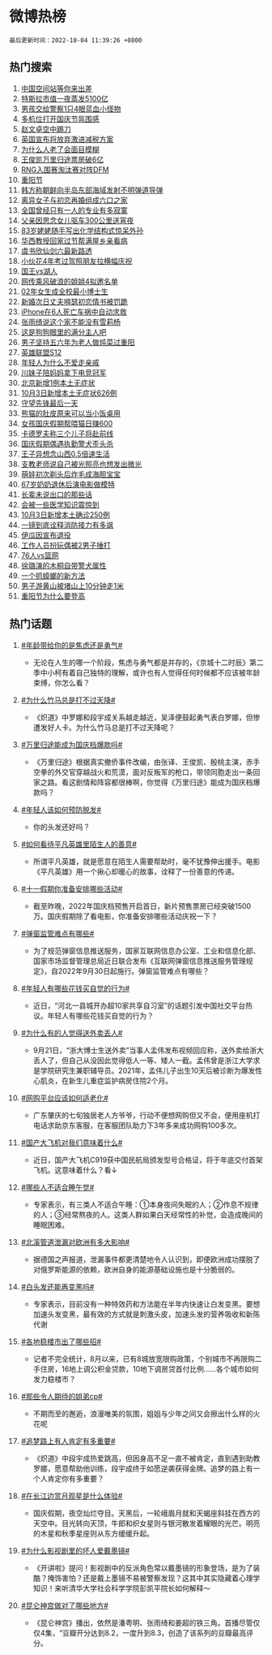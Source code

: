 # 微博热榜

`最后更新时间：2022-10-04 11:39:26 +0800`

## 热门搜索

1. [中国空间站等你来出差](https://m.weibo.cn/search?containerid=100103type%3D1%26t%3D10%26q%3D%23%E4%B8%AD%E5%9B%BD%E7%A9%BA%E9%97%B4%E7%AB%99%E7%AD%89%E4%BD%A0%E6%9D%A5%E5%87%BA%E5%B7%AE%23&stream_entry_id=51&isnewpage=1&extparam=seat%3D1%26filter_type%3Drealtimehot%26pos%3D0%26cate%3D10103%26dgr%3D0%26c_type%3D51%26display_time%3D1664854765%26pre_seqid%3D1664853971602015605307&luicode=10000011&lfid=106003type%253D25%2526t%253D3%2526disable_hot%253D1%2526filter_type%253Drealtimehot)
1. [特斯拉市值一夜蒸发5100亿](https://m.weibo.cn/search?containerid=100103type%3D1%26t%3D10%26q%3D%23%E7%89%B9%E6%96%AF%E6%8B%89%E5%B8%82%E5%80%BC%E4%B8%80%E5%A4%9C%E8%92%B8%E5%8F%915100%E4%BA%BF%23&stream_entry_id=31&isnewpage=1&extparam=seat%3D1%26filter_type%3Drealtimehot%26c_type%3D31%26cate%3D0%26flag%3D1%26realpos%3D1%26dgr%3D0%26pos%3D0%26q%3D%2523%25E7%2589%25B9%25E6%2596%25AF%25E6%258B%2589%25E5%25B8%2582%25E5%2580%25BC%25E4%25B8%2580%25E5%25A4%259C%25E8%2592%25B8%25E5%258F%25915100%25E4%25BA%25BF%2523%26band_rank%3D1%26lcate%3D5001%26display_time%3D1664854765%26pre_seqid%3D1664853971602015605307&luicode=10000011&lfid=106003type%253D25%2526t%253D3%2526disable_hot%253D1%2526filter_type%253Drealtimehot)
1. [男孩交给警察1只4眼蓝血小怪物](https://m.weibo.cn/search?containerid=100103type%3D1%26t%3D10%26q%3D%23%E7%94%B7%E5%AD%A9%E4%BA%A4%E7%BB%99%E8%AD%A6%E5%AF%9F1%E5%8F%AA4%E7%9C%BC%E8%93%9D%E8%A1%80%E5%B0%8F%E6%80%AA%E7%89%A9%23&stream_entry_id=31&isnewpage=1&extparam=seat%3D1%26filter_type%3Drealtimehot%26c_type%3D31%26cate%3D0%26flag%3D0%26realpos%3D2%26dgr%3D0%26pos%3D1%26q%3D%2523%25E7%2594%25B7%25E5%25AD%25A9%25E4%25BA%25A4%25E7%25BB%2599%25E8%25AD%25A6%25E5%25AF%259F1%25E5%258F%25AA4%25E7%259C%25BC%25E8%2593%259D%25E8%25A1%2580%25E5%25B0%258F%25E6%2580%25AA%25E7%2589%25A9%2523%26band_rank%3D2%26lcate%3D5001%26display_time%3D1664854765%26pre_seqid%3D1664853971602015605307&luicode=10000011&lfid=106003type%253D25%2526t%253D3%2526disable_hot%253D1%2526filter_type%253Drealtimehot)
1. [多机位打开国庆节氛围感](https://m.weibo.cn/search?containerid=100103type%3D1%26t%3D10%26q%3D%23%E5%A4%9A%E6%9C%BA%E4%BD%8D%E6%89%93%E5%BC%80%E5%9B%BD%E5%BA%86%E8%8A%82%E6%B0%9B%E5%9B%B4%E6%84%9F%23&stream_entry_id=31&isnewpage=1&extparam=seat%3D1%26filter_type%3Drealtimehot%26c_type%3D31%26cate%3D0%26flag%3D0%26realpos%3D3%26dgr%3D0%26pos%3D2%26q%3D%2523%25E5%25A4%259A%25E6%259C%25BA%25E4%25BD%258D%25E6%2589%2593%25E5%25BC%2580%25E5%259B%25BD%25E5%25BA%2586%25E8%258A%2582%25E6%25B0%259B%25E5%259B%25B4%25E6%2584%259F%2523%26band_rank%3D3%26lcate%3D5001%26display_time%3D1664854765%26pre_seqid%3D1664853971602015605307&luicode=10000011&lfid=106003type%253D25%2526t%253D3%2526disable_hot%253D1%2526filter_type%253Drealtimehot)
1. [赵文卓空中踢刀](https://m.weibo.cn/search?containerid=100103type%3D1%26t%3D10%26q%3D%23%E8%B5%B5%E6%96%87%E5%8D%93%E7%A9%BA%E4%B8%AD%E8%B8%A2%E5%88%80%23&stream_entry_id=31&isnewpage=1&extparam=seat%3D1%26filter_type%3Drealtimehot%26c_type%3D31%26cate%3D0%26flag%3D0%26realpos%3D4%26dgr%3D0%26pos%3D3%26q%3D%2523%25E8%25B5%25B5%25E6%2596%2587%25E5%258D%2593%25E7%25A9%25BA%25E4%25B8%25AD%25E8%25B8%25A2%25E5%2588%2580%2523%26band_rank%3D4%26lcate%3D5001%26display_time%3D1664854765%26pre_seqid%3D1664853971602015605307&luicode=10000011&lfid=106003type%253D25%2526t%253D3%2526disable_hot%253D1%2526filter_type%253Drealtimehot)
1. [英国宣布将放弃激进减税方案](https://m.weibo.cn/search?containerid=100103type%3D1%26t%3D10%26q%3D%23%E8%8B%B1%E5%9B%BD%E5%AE%A3%E5%B8%83%E5%B0%86%E6%94%BE%E5%BC%83%E6%BF%80%E8%BF%9B%E5%87%8F%E7%A8%8E%E6%96%B9%E6%A1%88%23&stream_entry_id=31&isnewpage=1&extparam=seat%3D1%26filter_type%3Drealtimehot%26c_type%3D31%26cate%3D0%26flag%3D1%26realpos%3D5%26dgr%3D0%26pos%3D4%26q%3D%2523%25E8%258B%25B1%25E5%259B%25BD%25E5%25AE%25A3%25E5%25B8%2583%25E5%25B0%2586%25E6%2594%25BE%25E5%25BC%2583%25E6%25BF%2580%25E8%25BF%259B%25E5%2587%258F%25E7%25A8%258E%25E6%2596%25B9%25E6%25A1%2588%2523%26band_rank%3D5%26lcate%3D5001%26display_time%3D1664854765%26pre_seqid%3D1664853971602015605307&luicode=10000011&lfid=106003type%253D25%2526t%253D3%2526disable_hot%253D1%2526filter_type%253Drealtimehot)
1. [为什么人老了会面目模糊](https://m.weibo.cn/search?containerid=100103type%3D1%26t%3D10%26q%3D%23%E4%B8%BA%E4%BB%80%E4%B9%88%E4%BA%BA%E8%80%81%E4%BA%86%E4%BC%9A%E9%9D%A2%E7%9B%AE%E6%A8%A1%E7%B3%8A%23&stream_entry_id=31&isnewpage=1&extparam=seat%3D1%26filter_type%3Drealtimehot%26c_type%3D31%26cate%3D0%26flag%3D0%26realpos%3D6%26dgr%3D0%26pos%3D5%26q%3D%2523%25E4%25B8%25BA%25E4%25BB%2580%25E4%25B9%2588%25E4%25BA%25BA%25E8%2580%2581%25E4%25BA%2586%25E4%25BC%259A%25E9%259D%25A2%25E7%259B%25AE%25E6%25A8%25A1%25E7%25B3%258A%2523%26band_rank%3D6%26lcate%3D5001%26display_time%3D1664854765%26pre_seqid%3D1664853971602015605307&luicode=10000011&lfid=106003type%253D25%2526t%253D3%2526disable_hot%253D1%2526filter_type%253Drealtimehot)
1. [王俊凯万里归途票房破6亿](https://m.weibo.cn/search?containerid=100103type%3D1%26t%3D10%26q%3D%23%E7%8E%8B%E4%BF%8A%E5%87%AF%E4%B8%87%E9%87%8C%E5%BD%92%E9%80%94%E7%A5%A8%E6%88%BF%E7%A0%B46%E4%BA%BF%23&stream_entry_id=31&isnewpage=1&extparam=seat%3D1%26filter_type%3Drealtimehot%26c_type%3D31%26cate%3D0%26flag%3D1%26realpos%3D7%26dgr%3D0%26pos%3D6%26q%3D%2523%25E7%258E%258B%25E4%25BF%258A%25E5%2587%25AF%25E4%25B8%2587%25E9%2587%258C%25E5%25BD%2592%25E9%2580%2594%25E7%25A5%25A8%25E6%2588%25BF%25E7%25A0%25B46%25E4%25BA%25BF%2523%26band_rank%3D7%26lcate%3D5001%26display_time%3D1664854765%26pre_seqid%3D1664853971602015605307&luicode=10000011&lfid=106003type%253D25%2526t%253D3%2526disable_hot%253D1%2526filter_type%253Drealtimehot)
1. [RNG入围赛淘汰赛对阵DFM](https://m.weibo.cn/search?containerid=100103type%3D1%26t%3D10%26q%3D%23RNG%E5%85%A5%E5%9B%B4%E8%B5%9B%E6%B7%98%E6%B1%B0%E8%B5%9B%E5%AF%B9%E9%98%B5DFM%23&stream_entry_id=31&isnewpage=1&extparam=seat%3D1%26filter_type%3Drealtimehot%26c_type%3D31%26cate%3D0%26flag%3D1%26realpos%3D8%26dgr%3D0%26pos%3D7%26q%3D%2523RNG%25E5%2585%25A5%25E5%259B%25B4%25E8%25B5%259B%25E6%25B7%2598%25E6%25B1%25B0%25E8%25B5%259B%25E5%25AF%25B9%25E9%2598%25B5DFM%2523%26band_rank%3D8%26lcate%3D5001%26display_time%3D1664854765%26pre_seqid%3D1664853971602015605307&luicode=10000011&lfid=106003type%253D25%2526t%253D3%2526disable_hot%253D1%2526filter_type%253Drealtimehot)
1. [重阳节](https://m.weibo.cn/search?containerid=100103type%3D1%26t%3D10%26q%3D%23%E9%87%8D%E9%98%B3%E8%8A%82%23&stream_entry_id=31&isnewpage=1&extparam=seat%3D1%26filter_type%3Drealtimehot%26c_type%3D31%26cate%3D0%26flag%3D16%26realpos%3D9%26dgr%3D0%26pos%3D8%26q%3D%2523%25E9%2587%258D%25E9%2598%25B3%25E8%258A%2582%2523%26band_rank%3D9%26lcate%3D5001%26display_time%3D1664854765%26pre_seqid%3D1664853971602015605307&luicode=10000011&lfid=106003type%253D25%2526t%253D3%2526disable_hot%253D1%2526filter_type%253Drealtimehot)
1. [韩方称朝鲜向半岛东部海域发射不明弹道导弹](https://m.weibo.cn/search?containerid=100103type%3D1%26t%3D10%26q%3D%23%E9%9F%A9%E6%96%B9%E7%A7%B0%E6%9C%9D%E9%B2%9C%E5%90%91%E5%8D%8A%E5%B2%9B%E4%B8%9C%E9%83%A8%E6%B5%B7%E5%9F%9F%E5%8F%91%E5%B0%84%E4%B8%8D%E6%98%8E%E5%BC%B9%E9%81%93%E5%AF%BC%E5%BC%B9%23&stream_entry_id=31&isnewpage=1&extparam=seat%3D1%26filter_type%3Drealtimehot%26c_type%3D31%26cate%3D0%26flag%3D0%26realpos%3D10%26dgr%3D0%26pos%3D9%26q%3D%2523%25E9%259F%25A9%25E6%2596%25B9%25E7%25A7%25B0%25E6%259C%259D%25E9%25B2%259C%25E5%2590%2591%25E5%258D%258A%25E5%25B2%259B%25E4%25B8%259C%25E9%2583%25A8%25E6%25B5%25B7%25E5%259F%259F%25E5%258F%2591%25E5%25B0%2584%25E4%25B8%258D%25E6%2598%258E%25E5%25BC%25B9%25E9%2581%2593%25E5%25AF%25BC%25E5%25BC%25B9%2523%26band_rank%3D10%26lcate%3D5001%26display_time%3D1664854765%26pre_seqid%3D1664853971602015605307&luicode=10000011&lfid=106003type%253D25%2526t%253D3%2526disable_hot%253D1%2526filter_type%253Drealtimehot)
1. [离异女子与初恋再婚组成六口之家](https://m.weibo.cn/search?containerid=100103type%3D1%26t%3D10%26q%3D%23%E7%A6%BB%E5%BC%82%E5%A5%B3%E5%AD%90%E4%B8%8E%E5%88%9D%E6%81%8B%E5%86%8D%E5%A9%9A%E7%BB%84%E6%88%90%E5%85%AD%E5%8F%A3%E4%B9%8B%E5%AE%B6%23&stream_entry_id=31&isnewpage=1&extparam=seat%3D1%26filter_type%3Drealtimehot%26c_type%3D31%26cate%3D0%26flag%3D0%26realpos%3D11%26dgr%3D0%26pos%3D10%26q%3D%2523%25E7%25A6%25BB%25E5%25BC%2582%25E5%25A5%25B3%25E5%25AD%2590%25E4%25B8%258E%25E5%2588%259D%25E6%2581%258B%25E5%2586%258D%25E5%25A9%259A%25E7%25BB%2584%25E6%2588%2590%25E5%2585%25AD%25E5%258F%25A3%25E4%25B9%258B%25E5%25AE%25B6%2523%26band_rank%3D11%26lcate%3D5001%26display_time%3D1664854765%26pre_seqid%3D1664853971602015605307&luicode=10000011&lfid=106003type%253D25%2526t%253D3%2526disable_hot%253D1%2526filter_type%253Drealtimehot)
1. [全国曾经只有一人的专业有多寂寞](https://m.weibo.cn/search?containerid=100103type%3D1%26t%3D10%26q%3D%23%E5%85%A8%E5%9B%BD%E6%9B%BE%E7%BB%8F%E5%8F%AA%E6%9C%89%E4%B8%80%E4%BA%BA%E7%9A%84%E4%B8%93%E4%B8%9A%E6%9C%89%E5%A4%9A%E5%AF%82%E5%AF%9E%23&stream_entry_id=31&isnewpage=1&extparam=seat%3D1%26filter_type%3Drealtimehot%26c_type%3D31%26cate%3D0%26flag%3D0%26realpos%3D12%26dgr%3D0%26pos%3D11%26q%3D%2523%25E5%2585%25A8%25E5%259B%25BD%25E6%259B%25BE%25E7%25BB%258F%25E5%258F%25AA%25E6%259C%2589%25E4%25B8%2580%25E4%25BA%25BA%25E7%259A%2584%25E4%25B8%2593%25E4%25B8%259A%25E6%259C%2589%25E5%25A4%259A%25E5%25AF%2582%25E5%25AF%259E%2523%26band_rank%3D12%26lcate%3D5001%26display_time%3D1664854765%26pre_seqid%3D1664853971602015605307&luicode=10000011&lfid=106003type%253D25%2526t%253D3%2526disable_hot%253D1%2526filter_type%253Drealtimehot)
1. [父亲因思念女儿驱车300公里送宵夜](https://m.weibo.cn/search?containerid=100103type%3D1%26t%3D10%26q%3D%23%E7%88%B6%E4%BA%B2%E5%9B%A0%E6%80%9D%E5%BF%B5%E5%A5%B3%E5%84%BF%E9%A9%B1%E8%BD%A6300%E5%85%AC%E9%87%8C%E9%80%81%E5%AE%B5%E5%A4%9C%23&stream_entry_id=31&isnewpage=1&extparam=seat%3D1%26filter_type%3Drealtimehot%26c_type%3D31%26cate%3D0%26flag%3D0%26realpos%3D13%26dgr%3D0%26pos%3D12%26q%3D%2523%25E7%2588%25B6%25E4%25BA%25B2%25E5%259B%25A0%25E6%2580%259D%25E5%25BF%25B5%25E5%25A5%25B3%25E5%2584%25BF%25E9%25A9%25B1%25E8%25BD%25A6300%25E5%2585%25AC%25E9%2587%258C%25E9%2580%2581%25E5%25AE%25B5%25E5%25A4%259C%2523%26band_rank%3D13%26lcate%3D5001%26display_time%3D1664854765%26pre_seqid%3D1664853971602015605307&luicode=10000011&lfid=106003type%253D25%2526t%253D3%2526disable_hot%253D1%2526filter_type%253Drealtimehot)
1. [83岁姥姥随手写出化学结构式惊呆外孙](https://m.weibo.cn/search?containerid=100103type%3D1%26t%3D10%26q%3D%2383%E5%B2%81%E5%A7%A5%E5%A7%A5%E9%9A%8F%E6%89%8B%E5%86%99%E5%87%BA%E5%8C%96%E5%AD%A6%E7%BB%93%E6%9E%84%E5%BC%8F%E6%83%8A%E5%91%86%E5%A4%96%E5%AD%99%23&stream_entry_id=31&isnewpage=1&extparam=seat%3D1%26filter_type%3Drealtimehot%26c_type%3D31%26cate%3D0%26flag%3D0%26realpos%3D14%26dgr%3D0%26pos%3D13%26q%3D%252383%25E5%25B2%2581%25E5%25A7%25A5%25E5%25A7%25A5%25E9%259A%258F%25E6%2589%258B%25E5%2586%2599%25E5%2587%25BA%25E5%258C%2596%25E5%25AD%25A6%25E7%25BB%2593%25E6%259E%2584%25E5%25BC%258F%25E6%2583%258A%25E5%2591%2586%25E5%25A4%2596%25E5%25AD%2599%2523%26band_rank%3D14%26lcate%3D5001%26display_time%3D1664854765%26pre_seqid%3D1664853971602015605307&luicode=10000011&lfid=106003type%253D25%2526t%253D3%2526disable_hot%253D1%2526filter_type%253Drealtimehot)
1. [华西教授回家过节帮满屋乡亲看病](https://m.weibo.cn/search?containerid=100103type%3D1%26t%3D10%26q%3D%23%E5%8D%8E%E8%A5%BF%E6%95%99%E6%8E%88%E5%9B%9E%E5%AE%B6%E8%BF%87%E8%8A%82%E5%B8%AE%E6%BB%A1%E5%B1%8B%E4%B9%A1%E4%BA%B2%E7%9C%8B%E7%97%85%23&stream_entry_id=31&isnewpage=1&extparam=seat%3D1%26filter_type%3Drealtimehot%26c_type%3D31%26cate%3D0%26adid%3D167726%26flag%3D0%26realpos%3D15%26dgr%3D0%26pos%3D14%26q%3D%2523%25E5%258D%258E%25E8%25A5%25BF%25E6%2595%2599%25E6%258E%2588%25E5%259B%259E%25E5%25AE%25B6%25E8%25BF%2587%25E8%258A%2582%25E5%25B8%25AE%25E6%25BB%25A1%25E5%25B1%258B%25E4%25B9%25A1%25E4%25BA%25B2%25E7%259C%258B%25E7%2597%2585%2523%26band_rank%3D15%26lcate%3D5001%26display_time%3D1664854765%26pre_seqid%3D1664853971602015605307&luicode=10000011&lfid=106003type%253D25%2526t%253D3%2526disable_hot%253D1%2526filter_type%253Drealtimehot)
1. [虞书欣仙剑六最新路透](https://m.weibo.cn/search?containerid=100103type%3D1%26t%3D10%26q%3D%23%E8%99%9E%E4%B9%A6%E6%AC%A3%E4%BB%99%E5%89%91%E5%85%AD%E6%9C%80%E6%96%B0%E8%B7%AF%E9%80%8F%23&stream_entry_id=31&isnewpage=1&extparam=seat%3D1%26filter_type%3Drealtimehot%26c_type%3D31%26cate%3D0%26flag%3D1%26realpos%3D16%26dgr%3D0%26pos%3D15%26q%3D%2523%25E8%2599%259E%25E4%25B9%25A6%25E6%25AC%25A3%25E4%25BB%2599%25E5%2589%2591%25E5%2585%25AD%25E6%259C%2580%25E6%2596%25B0%25E8%25B7%25AF%25E9%2580%258F%2523%26band_rank%3D16%26lcate%3D5001%26display_time%3D1664854765%26pre_seqid%3D1664853971602015605307&luicode=10000011&lfid=106003type%253D25%2526t%253D3%2526disable_hot%253D1%2526filter_type%253Drealtimehot)
1. [小伙花4年考过驾照朋友拉横幅庆祝](https://m.weibo.cn/search?containerid=100103type%3D1%26t%3D10%26q%3D%23%E5%B0%8F%E4%BC%99%E8%8A%B14%E5%B9%B4%E8%80%83%E8%BF%87%E9%A9%BE%E7%85%A7%E6%9C%8B%E5%8F%8B%E6%8B%89%E6%A8%AA%E5%B9%85%E5%BA%86%E7%A5%9D%23&stream_entry_id=31&isnewpage=1&extparam=seat%3D1%26filter_type%3Drealtimehot%26c_type%3D31%26cate%3D0%26flag%3D0%26realpos%3D17%26dgr%3D0%26pos%3D16%26q%3D%2523%25E5%25B0%258F%25E4%25BC%2599%25E8%258A%25B14%25E5%25B9%25B4%25E8%2580%2583%25E8%25BF%2587%25E9%25A9%25BE%25E7%2585%25A7%25E6%259C%258B%25E5%258F%258B%25E6%258B%2589%25E6%25A8%25AA%25E5%25B9%2585%25E5%25BA%2586%25E7%25A5%259D%2523%26band_rank%3D17%26lcate%3D5001%26display_time%3D1664854765%26pre_seqid%3D1664853971602015605307&luicode=10000011&lfid=106003type%253D25%2526t%253D3%2526disable_hot%253D1%2526filter_type%253Drealtimehot)
1. [国王vs湖人](https://m.weibo.cn/search?containerid=100103type%3D1%26t%3D10%26q%3D%23%E5%9B%BD%E7%8E%8Bvs%E6%B9%96%E4%BA%BA%23&stream_entry_id=31&isnewpage=1&extparam=seat%3D1%26filter_type%3Drealtimehot%26c_type%3D31%26cate%3D0%26flag%3D1%26realpos%3D18%26dgr%3D0%26pos%3D17%26q%3D%2523%25E5%259B%25BD%25E7%258E%258Bvs%25E6%25B9%2596%25E4%25BA%25BA%2523%26band_rank%3D18%26lcate%3D5001%26display_time%3D1664854765%26pre_seqid%3D1664853971602015605307&luicode=10000011&lfid=106003type%253D25%2526t%253D3%2526disable_hot%253D1%2526filter_type%253Drealtimehot)
1. [网传乘风破浪的姐姐4拟邀名单](https://m.weibo.cn/search?containerid=100103type%3D1%26t%3D10%26q%3D%23%E7%BD%91%E4%BC%A0%E4%B9%98%E9%A3%8E%E7%A0%B4%E6%B5%AA%E7%9A%84%E5%A7%90%E5%A7%904%E6%8B%9F%E9%82%80%E5%90%8D%E5%8D%95%23&stream_entry_id=31&isnewpage=1&extparam=seat%3D1%26filter_type%3Drealtimehot%26c_type%3D31%26cate%3D0%26flag%3D0%26realpos%3D19%26dgr%3D0%26pos%3D18%26q%3D%2523%25E7%25BD%2591%25E4%25BC%25A0%25E4%25B9%2598%25E9%25A3%258E%25E7%25A0%25B4%25E6%25B5%25AA%25E7%259A%2584%25E5%25A7%2590%25E5%25A7%25904%25E6%258B%259F%25E9%2582%2580%25E5%2590%258D%25E5%258D%2595%2523%26band_rank%3D19%26lcate%3D5001%26display_time%3D1664854765%26pre_seqid%3D1664853971602015605307&luicode=10000011&lfid=106003type%253D25%2526t%253D3%2526disable_hot%253D1%2526filter_type%253Drealtimehot)
1. [02年女生成全校最小博士生](https://m.weibo.cn/search?containerid=100103type%3D1%26t%3D10%26q%3D%2302%E5%B9%B4%E5%A5%B3%E7%94%9F%E6%88%90%E5%85%A8%E6%A0%A1%E6%9C%80%E5%B0%8F%E5%8D%9A%E5%A3%AB%E7%94%9F%23&stream_entry_id=31&isnewpage=1&extparam=seat%3D1%26filter_type%3Drealtimehot%26c_type%3D31%26cate%3D0%26flag%3D0%26realpos%3D20%26dgr%3D0%26pos%3D19%26q%3D%252302%25E5%25B9%25B4%25E5%25A5%25B3%25E7%2594%259F%25E6%2588%2590%25E5%2585%25A8%25E6%25A0%25A1%25E6%259C%2580%25E5%25B0%258F%25E5%258D%259A%25E5%25A3%25AB%25E7%2594%259F%2523%26band_rank%3D20%26lcate%3D5001%26display_time%3D1664854765%26pre_seqid%3D1664853971602015605307&luicode=10000011&lfid=106003type%253D25%2526t%253D3%2526disable_hot%253D1%2526filter_type%253Drealtimehot)
1. [新婚次日丈夫嘚瑟初恋情书被罚跪](https://m.weibo.cn/search?containerid=100103type%3D1%26t%3D10%26q%3D%23%E6%96%B0%E5%A9%9A%E6%AC%A1%E6%97%A5%E4%B8%88%E5%A4%AB%E5%98%9A%E7%91%9F%E5%88%9D%E6%81%8B%E6%83%85%E4%B9%A6%E8%A2%AB%E7%BD%9A%E8%B7%AA%23&stream_entry_id=31&isnewpage=1&extparam=seat%3D1%26filter_type%3Drealtimehot%26c_type%3D31%26cate%3D0%26flag%3D1%26realpos%3D21%26dgr%3D0%26pos%3D20%26q%3D%2523%25E6%2596%25B0%25E5%25A9%259A%25E6%25AC%25A1%25E6%2597%25A5%25E4%25B8%2588%25E5%25A4%25AB%25E5%2598%259A%25E7%2591%259F%25E5%2588%259D%25E6%2581%258B%25E6%2583%2585%25E4%25B9%25A6%25E8%25A2%25AB%25E7%25BD%259A%25E8%25B7%25AA%2523%26band_rank%3D21%26lcate%3D5001%26display_time%3D1664854765%26pre_seqid%3D1664853971602015605307&luicode=10000011&lfid=106003type%253D25%2526t%253D3%2526disable_hot%253D1%2526filter_type%253Drealtimehot)
1. [iPhone在6人死亡车祸中自动求救](https://m.weibo.cn/search?containerid=100103type%3D1%26t%3D10%26q%3D%23iPhone%E5%9C%A86%E4%BA%BA%E6%AD%BB%E4%BA%A1%E8%BD%A6%E7%A5%B8%E4%B8%AD%E8%87%AA%E5%8A%A8%E6%B1%82%E6%95%91%23&stream_entry_id=31&isnewpage=1&extparam=seat%3D1%26filter_type%3Drealtimehot%26c_type%3D31%26cate%3D0%26flag%3D2%26realpos%3D22%26dgr%3D0%26pos%3D21%26q%3D%2523iPhone%25E5%259C%25A86%25E4%25BA%25BA%25E6%25AD%25BB%25E4%25BA%25A1%25E8%25BD%25A6%25E7%25A5%25B8%25E4%25B8%25AD%25E8%2587%25AA%25E5%258A%25A8%25E6%25B1%2582%25E6%2595%2591%2523%26band_rank%3D22%26lcate%3D5001%26display_time%3D1664854765%26pre_seqid%3D1664853971602015605307&luicode=10000011&lfid=106003type%253D25%2526t%253D3%2526disable_hot%253D1%2526filter_type%253Drealtimehot)
1. [张雨绮说这个家不能没有雪莉杨](https://m.weibo.cn/search?containerid=100103type%3D1%26t%3D10%26q%3D%23%E5%BC%A0%E9%9B%A8%E7%BB%AE%E8%AF%B4%E8%BF%99%E4%B8%AA%E5%AE%B6%E4%B8%8D%E8%83%BD%E6%B2%A1%E6%9C%89%E9%9B%AA%E8%8E%89%E6%9D%A8%23&stream_entry_id=31&isnewpage=1&extparam=seat%3D1%26filter_type%3Drealtimehot%26c_type%3D31%26cate%3D0%26flag%3D1%26realpos%3D23%26dgr%3D0%26pos%3D22%26q%3D%2523%25E5%25BC%25A0%25E9%259B%25A8%25E7%25BB%25AE%25E8%25AF%25B4%25E8%25BF%2599%25E4%25B8%25AA%25E5%25AE%25B6%25E4%25B8%258D%25E8%2583%25BD%25E6%25B2%25A1%25E6%259C%2589%25E9%259B%25AA%25E8%258E%2589%25E6%259D%25A8%2523%26band_rank%3D23%26lcate%3D5001%26display_time%3D1664854765%26pre_seqid%3D1664853971602015605307&luicode=10000011&lfid=106003type%253D25%2526t%253D3%2526disable_hot%253D1%2526filter_type%253Drealtimehot)
1. [这是狗狗眼里的满分主人吧](https://m.weibo.cn/search?containerid=100103type%3D1%26t%3D10%26q%3D%23%E8%BF%99%E6%98%AF%E7%8B%97%E7%8B%97%E7%9C%BC%E9%87%8C%E7%9A%84%E6%BB%A1%E5%88%86%E4%B8%BB%E4%BA%BA%E5%90%A7%23&stream_entry_id=31&isnewpage=1&extparam=seat%3D1%26filter_type%3Drealtimehot%26c_type%3D31%26cate%3D0%26flag%3D1%26realpos%3D24%26dgr%3D0%26pos%3D23%26q%3D%2523%25E8%25BF%2599%25E6%2598%25AF%25E7%258B%2597%25E7%258B%2597%25E7%259C%25BC%25E9%2587%258C%25E7%259A%2584%25E6%25BB%25A1%25E5%2588%2586%25E4%25B8%25BB%25E4%25BA%25BA%25E5%2590%25A7%2523%26band_rank%3D24%26lcate%3D5001%26display_time%3D1664854765%26pre_seqid%3D1664853971602015605307&luicode=10000011&lfid=106003type%253D25%2526t%253D3%2526disable_hot%253D1%2526filter_type%253Drealtimehot)
1. [男子坚持五六年为老人做炖菜过重阳](https://m.weibo.cn/search?containerid=100103type%3D1%26t%3D10%26q%3D%23%E7%94%B7%E5%AD%90%E5%9D%9A%E6%8C%81%E4%BA%94%E5%85%AD%E5%B9%B4%E4%B8%BA%E8%80%81%E4%BA%BA%E5%81%9A%E7%82%96%E8%8F%9C%E8%BF%87%E9%87%8D%E9%98%B3%23&stream_entry_id=31&isnewpage=1&extparam=seat%3D1%26filter_type%3Drealtimehot%26c_type%3D31%26cate%3D0%26flag%3D1%26realpos%3D25%26dgr%3D0%26pos%3D24%26q%3D%2523%25E7%2594%25B7%25E5%25AD%2590%25E5%259D%259A%25E6%258C%2581%25E4%25BA%2594%25E5%2585%25AD%25E5%25B9%25B4%25E4%25B8%25BA%25E8%2580%2581%25E4%25BA%25BA%25E5%2581%259A%25E7%2582%2596%25E8%258F%259C%25E8%25BF%2587%25E9%2587%258D%25E9%2598%25B3%2523%26band_rank%3D25%26lcate%3D5001%26display_time%3D1664854765%26pre_seqid%3D1664853971602015605307&luicode=10000011&lfid=106003type%253D25%2526t%253D3%2526disable_hot%253D1%2526filter_type%253Drealtimehot)
1. [英雄联盟S12](https://m.weibo.cn/search?containerid=100103type%3D1%26t%3D10%26q%3D%E8%8B%B1%E9%9B%84%E8%81%94%E7%9B%9FS12&stream_entry_id=31&isnewpage=1&extparam=seat%3D1%26filter_type%3Drealtimehot%26c_type%3D31%26cate%3D0%26flag%3D1%26realpos%3D26%26dgr%3D0%26pos%3D25%26q%3D%25E8%258B%25B1%25E9%259B%2584%25E8%2581%2594%25E7%259B%259FS12%26band_rank%3D26%26lcate%3D5001%26display_time%3D1664854765%26pre_seqid%3D1664853971602015605307&luicode=10000011&lfid=106003type%253D25%2526t%253D3%2526disable_hot%253D1%2526filter_type%253Drealtimehot)
1. [年轻人为什么不爱走亲戚](https://m.weibo.cn/search?containerid=100103type%3D1%26t%3D10%26q%3D%23%E5%B9%B4%E8%BD%BB%E4%BA%BA%E4%B8%BA%E4%BB%80%E4%B9%88%E4%B8%8D%E7%88%B1%E8%B5%B0%E4%BA%B2%E6%88%9A%23&stream_entry_id=31&isnewpage=1&extparam=seat%3D1%26filter_type%3Drealtimehot%26c_type%3D31%26cate%3D0%26flag%3D0%26realpos%3D27%26dgr%3D0%26pos%3D26%26q%3D%2523%25E5%25B9%25B4%25E8%25BD%25BB%25E4%25BA%25BA%25E4%25B8%25BA%25E4%25BB%2580%25E4%25B9%2588%25E4%25B8%258D%25E7%2588%25B1%25E8%25B5%25B0%25E4%25BA%25B2%25E6%2588%259A%2523%26band_rank%3D27%26lcate%3D5001%26display_time%3D1664854765%26pre_seqid%3D1664853971602015605307&luicode=10000011&lfid=106003type%253D25%2526t%253D3%2526disable_hot%253D1%2526filter_type%253Drealtimehot)
1. [川妹子陪妈妈拿下电竞冠军](https://m.weibo.cn/search?containerid=100103type%3D1%26t%3D10%26q%3D%23%E5%B7%9D%E5%A6%B9%E5%AD%90%E9%99%AA%E5%A6%88%E5%A6%88%E6%8B%BF%E4%B8%8B%E7%94%B5%E7%AB%9E%E5%86%A0%E5%86%9B%23&stream_entry_id=31&isnewpage=1&extparam=seat%3D1%26filter_type%3Drealtimehot%26c_type%3D31%26cate%3D0%26flag%3D1%26realpos%3D28%26dgr%3D0%26pos%3D27%26q%3D%2523%25E5%25B7%259D%25E5%25A6%25B9%25E5%25AD%2590%25E9%2599%25AA%25E5%25A6%2588%25E5%25A6%2588%25E6%258B%25BF%25E4%25B8%258B%25E7%2594%25B5%25E7%25AB%259E%25E5%2586%25A0%25E5%2586%259B%2523%26band_rank%3D28%26lcate%3D5001%26display_time%3D1664854765%26pre_seqid%3D1664853971602015605307&luicode=10000011&lfid=106003type%253D25%2526t%253D3%2526disable_hot%253D1%2526filter_type%253Drealtimehot)
1. [北京新增1例本土无症状](https://m.weibo.cn/search?containerid=100103type%3D1%26t%3D10%26q%3D%23%E5%8C%97%E4%BA%AC%E6%96%B0%E5%A2%9E1%E4%BE%8B%E6%9C%AC%E5%9C%9F%E6%97%A0%E7%97%87%E7%8A%B6%23&stream_entry_id=31&isnewpage=1&extparam=seat%3D1%26filter_type%3Drealtimehot%26c_type%3D31%26cate%3D0%26flag%3D0%26realpos%3D29%26dgr%3D0%26pos%3D28%26q%3D%2523%25E5%258C%2597%25E4%25BA%25AC%25E6%2596%25B0%25E5%25A2%259E1%25E4%25BE%258B%25E6%259C%25AC%25E5%259C%259F%25E6%2597%25A0%25E7%2597%2587%25E7%258A%25B6%2523%26band_rank%3D29%26lcate%3D5001%26display_time%3D1664854765%26pre_seqid%3D1664853971602015605307&luicode=10000011&lfid=106003type%253D25%2526t%253D3%2526disable_hot%253D1%2526filter_type%253Drealtimehot)
1. [10月3日新增本土无症状626例](https://m.weibo.cn/search?containerid=100103type%3D1%26t%3D10%26q%3D%2310%E6%9C%883%E6%97%A5%E6%96%B0%E5%A2%9E%E6%9C%AC%E5%9C%9F%E6%97%A0%E7%97%87%E7%8A%B6626%E4%BE%8B%23&stream_entry_id=31&isnewpage=1&extparam=seat%3D1%26filter_type%3Drealtimehot%26c_type%3D31%26cate%3D0%26flag%3D0%26realpos%3D30%26dgr%3D0%26pos%3D29%26q%3D%252310%25E6%259C%25883%25E6%2597%25A5%25E6%2596%25B0%25E5%25A2%259E%25E6%259C%25AC%25E5%259C%259F%25E6%2597%25A0%25E7%2597%2587%25E7%258A%25B6626%25E4%25BE%258B%2523%26band_rank%3D30%26lcate%3D5001%26display_time%3D1664854765%26pre_seqid%3D1664853971602015605307&luicode=10000011&lfid=106003type%253D25%2526t%253D3%2526disable_hot%253D1%2526filter_type%253Drealtimehot)
1. [守望先锋最后一天](https://m.weibo.cn/search?containerid=100103type%3D1%26t%3D10%26q%3D%23%E5%AE%88%E6%9C%9B%E5%85%88%E9%94%8B%E6%9C%80%E5%90%8E%E4%B8%80%E5%A4%A9%23&stream_entry_id=31&isnewpage=1&extparam=seat%3D1%26filter_type%3Drealtimehot%26c_type%3D31%26cate%3D0%26flag%3D0%26realpos%3D31%26dgr%3D0%26pos%3D30%26q%3D%2523%25E5%25AE%2588%25E6%259C%259B%25E5%2585%2588%25E9%2594%258B%25E6%259C%2580%25E5%2590%258E%25E4%25B8%2580%25E5%25A4%25A9%2523%26band_rank%3D31%26lcate%3D5001%26display_time%3D1664854765%26pre_seqid%3D1664853971602015605307&luicode=10000011&lfid=106003type%253D25%2526t%253D3%2526disable_hot%253D1%2526filter_type%253Drealtimehot)
1. [熊猫的肚皮原来可以当小饭桌用](https://m.weibo.cn/search?containerid=100103type%3D1%26t%3D10%26q%3D%23%E7%86%8A%E7%8C%AB%E7%9A%84%E8%82%9A%E7%9A%AE%E5%8E%9F%E6%9D%A5%E5%8F%AF%E4%BB%A5%E5%BD%93%E5%B0%8F%E9%A5%AD%E6%A1%8C%E7%94%A8%23&stream_entry_id=31&isnewpage=1&extparam=seat%3D1%26filter_type%3Drealtimehot%26c_type%3D31%26cate%3D0%26flag%3D0%26realpos%3D32%26dgr%3D0%26pos%3D31%26q%3D%2523%25E7%2586%258A%25E7%258C%25AB%25E7%259A%2584%25E8%2582%259A%25E7%259A%25AE%25E5%258E%259F%25E6%259D%25A5%25E5%258F%25AF%25E4%25BB%25A5%25E5%25BD%2593%25E5%25B0%258F%25E9%25A5%25AD%25E6%25A1%258C%25E7%2594%25A8%2523%26band_rank%3D32%26lcate%3D5001%26display_time%3D1664854765%26pre_seqid%3D1664853971602015605307&luicode=10000011&lfid=106003type%253D25%2526t%253D3%2526disable_hot%253D1%2526filter_type%253Drealtimehot)
1. [女孩国庆假期帮喂猫日赚600](https://m.weibo.cn/search?containerid=100103type%3D1%26t%3D10%26q%3D%23%E5%A5%B3%E5%AD%A9%E5%9B%BD%E5%BA%86%E5%81%87%E6%9C%9F%E5%B8%AE%E5%96%82%E7%8C%AB%E6%97%A5%E8%B5%9A600%23&stream_entry_id=31&isnewpage=1&extparam=seat%3D1%26filter_type%3Drealtimehot%26c_type%3D31%26cate%3D0%26flag%3D1%26realpos%3D33%26dgr%3D0%26pos%3D32%26q%3D%2523%25E5%25A5%25B3%25E5%25AD%25A9%25E5%259B%25BD%25E5%25BA%2586%25E5%2581%2587%25E6%259C%259F%25E5%25B8%25AE%25E5%2596%2582%25E7%258C%25AB%25E6%2597%25A5%25E8%25B5%259A600%2523%26band_rank%3D33%26lcate%3D5001%26display_time%3D1664854765%26pre_seqid%3D1664853971602015605307&luicode=10000011&lfid=106003type%253D25%2526t%253D3%2526disable_hot%253D1%2526filter_type%253Drealtimehot)
1. [卡德罗夫称三个儿子将赴前线](https://m.weibo.cn/search?containerid=100103type%3D1%26t%3D10%26q%3D%23%E5%8D%A1%E5%BE%B7%E7%BD%97%E5%A4%AB%E7%A7%B0%E4%B8%89%E4%B8%AA%E5%84%BF%E5%AD%90%E5%B0%86%E8%B5%B4%E5%89%8D%E7%BA%BF%23&stream_entry_id=31&isnewpage=1&extparam=seat%3D1%26filter_type%3Drealtimehot%26c_type%3D31%26cate%3D0%26flag%3D0%26realpos%3D34%26dgr%3D0%26pos%3D33%26q%3D%2523%25E5%258D%25A1%25E5%25BE%25B7%25E7%25BD%2597%25E5%25A4%25AB%25E7%25A7%25B0%25E4%25B8%2589%25E4%25B8%25AA%25E5%2584%25BF%25E5%25AD%2590%25E5%25B0%2586%25E8%25B5%25B4%25E5%2589%258D%25E7%25BA%25BF%2523%26band_rank%3D34%26lcate%3D5001%26display_time%3D1664854765%26pre_seqid%3D1664853971602015605307&luicode=10000011&lfid=106003type%253D25%2526t%253D3%2526disable_hot%253D1%2526filter_type%253Drealtimehot)
1. [国庆假期偶遇执勤警犬歪头杀](https://m.weibo.cn/search?containerid=100103type%3D1%26t%3D10%26q%3D%23%E5%9B%BD%E5%BA%86%E5%81%87%E6%9C%9F%E5%81%B6%E9%81%87%E6%89%A7%E5%8B%A4%E8%AD%A6%E7%8A%AC%E6%AD%AA%E5%A4%B4%E6%9D%80%23&stream_entry_id=31&isnewpage=1&extparam=seat%3D1%26filter_type%3Drealtimehot%26c_type%3D31%26cate%3D0%26flag%3D1%26realpos%3D35%26dgr%3D0%26pos%3D34%26q%3D%2523%25E5%259B%25BD%25E5%25BA%2586%25E5%2581%2587%25E6%259C%259F%25E5%2581%25B6%25E9%2581%2587%25E6%2589%25A7%25E5%258B%25A4%25E8%25AD%25A6%25E7%258A%25AC%25E6%25AD%25AA%25E5%25A4%25B4%25E6%259D%2580%2523%26band_rank%3D35%26lcate%3D5001%26display_time%3D1664854765%26pre_seqid%3D1664853971602015605307&luicode=10000011&lfid=106003type%253D25%2526t%253D3%2526disable_hot%253D1%2526filter_type%253Drealtimehot)
1. [王子异想念山西0.5倍速生活](https://m.weibo.cn/search?containerid=100103type%3D1%26t%3D10%26q%3D%23%E7%8E%8B%E5%AD%90%E5%BC%82%E6%83%B3%E5%BF%B5%E5%B1%B1%E8%A5%BF0.5%E5%80%8D%E9%80%9F%E7%94%9F%E6%B4%BB%23&stream_entry_id=31&isnewpage=1&extparam=seat%3D1%26filter_type%3Drealtimehot%26c_type%3D31%26cate%3D0%26flag%3D0%26realpos%3D36%26dgr%3D0%26pos%3D35%26q%3D%2523%25E7%258E%258B%25E5%25AD%2590%25E5%25BC%2582%25E6%2583%25B3%25E5%25BF%25B5%25E5%25B1%25B1%25E8%25A5%25BF0.5%25E5%2580%258D%25E9%2580%259F%25E7%2594%259F%25E6%25B4%25BB%2523%26band_rank%3D36%26lcate%3D5001%26display_time%3D1664854765%26pre_seqid%3D1664853971602015605307&luicode=10000011&lfid=106003type%253D25%2526t%253D3%2526disable_hot%253D1%2526filter_type%253Drealtimehot)
1. [支教老师说自己被光照亮也想发出微光](https://m.weibo.cn/search?containerid=100103type%3D1%26t%3D10%26q%3D%23%E6%94%AF%E6%95%99%E8%80%81%E5%B8%88%E8%AF%B4%E8%87%AA%E5%B7%B1%E8%A2%AB%E5%85%89%E7%85%A7%E4%BA%AE%E4%B9%9F%E6%83%B3%E5%8F%91%E5%87%BA%E5%BE%AE%E5%85%89%23&stream_entry_id=31&isnewpage=1&extparam=seat%3D1%26filter_type%3Drealtimehot%26c_type%3D31%26cate%3D0%26flag%3D0%26realpos%3D37%26dgr%3D0%26pos%3D36%26q%3D%2523%25E6%2594%25AF%25E6%2595%2599%25E8%2580%2581%25E5%25B8%2588%25E8%25AF%25B4%25E8%2587%25AA%25E5%25B7%25B1%25E8%25A2%25AB%25E5%2585%2589%25E7%2585%25A7%25E4%25BA%25AE%25E4%25B9%259F%25E6%2583%25B3%25E5%258F%2591%25E5%2587%25BA%25E5%25BE%25AE%25E5%2585%2589%2523%26band_rank%3D37%26lcate%3D5001%26display_time%3D1664854765%26pre_seqid%3D1664853971602015605307&luicode=10000011&lfid=106003type%253D25%2526t%253D3%2526disable_hot%253D1%2526filter_type%253Drealtimehot)
1. [萌娃初次剃头后炸毛成海胆宝宝](https://m.weibo.cn/search?containerid=100103type%3D1%26t%3D10%26q%3D%23%E8%90%8C%E5%A8%83%E5%88%9D%E6%AC%A1%E5%89%83%E5%A4%B4%E5%90%8E%E7%82%B8%E6%AF%9B%E6%88%90%E6%B5%B7%E8%83%86%E5%AE%9D%E5%AE%9D%23&stream_entry_id=31&isnewpage=1&extparam=seat%3D1%26filter_type%3Drealtimehot%26c_type%3D31%26cate%3D0%26flag%3D0%26realpos%3D38%26dgr%3D0%26pos%3D37%26q%3D%2523%25E8%2590%258C%25E5%25A8%2583%25E5%2588%259D%25E6%25AC%25A1%25E5%2589%2583%25E5%25A4%25B4%25E5%2590%258E%25E7%2582%25B8%25E6%25AF%259B%25E6%2588%2590%25E6%25B5%25B7%25E8%2583%2586%25E5%25AE%259D%25E5%25AE%259D%2523%26band_rank%3D38%26lcate%3D5001%26display_time%3D1664854765%26pre_seqid%3D1664853971602015605307&luicode=10000011&lfid=106003type%253D25%2526t%253D3%2526disable_hot%253D1%2526filter_type%253Drealtimehot)
1. [67岁奶奶退休后演电影做模特](https://m.weibo.cn/search?containerid=100103type%3D1%26t%3D10%26q%3D%2367%E5%B2%81%E5%A5%B6%E5%A5%B6%E9%80%80%E4%BC%91%E5%90%8E%E6%BC%94%E7%94%B5%E5%BD%B1%E5%81%9A%E6%A8%A1%E7%89%B9%23&stream_entry_id=31&isnewpage=1&extparam=seat%3D1%26filter_type%3Drealtimehot%26c_type%3D31%26cate%3D0%26flag%3D0%26realpos%3D39%26dgr%3D0%26pos%3D38%26q%3D%252367%25E5%25B2%2581%25E5%25A5%25B6%25E5%25A5%25B6%25E9%2580%2580%25E4%25BC%2591%25E5%2590%258E%25E6%25BC%2594%25E7%2594%25B5%25E5%25BD%25B1%25E5%2581%259A%25E6%25A8%25A1%25E7%2589%25B9%2523%26band_rank%3D39%26lcate%3D5001%26display_time%3D1664854765%26pre_seqid%3D1664853971602015605307&luicode=10000011&lfid=106003type%253D25%2526t%253D3%2526disable_hot%253D1%2526filter_type%253Drealtimehot)
1. [长辈未说出口的那些话](https://m.weibo.cn/search?containerid=100103type%3D1%26t%3D10%26q%3D%23%E9%95%BF%E8%BE%88%E6%9C%AA%E8%AF%B4%E5%87%BA%E5%8F%A3%E7%9A%84%E9%82%A3%E4%BA%9B%E8%AF%9D%23&stream_entry_id=31&isnewpage=1&extparam=seat%3D1%26filter_type%3Drealtimehot%26c_type%3D31%26cate%3D0%26flag%3D0%26realpos%3D40%26dgr%3D0%26pos%3D39%26q%3D%2523%25E9%2595%25BF%25E8%25BE%2588%25E6%259C%25AA%25E8%25AF%25B4%25E5%2587%25BA%25E5%258F%25A3%25E7%259A%2584%25E9%2582%25A3%25E4%25BA%259B%25E8%25AF%259D%2523%26band_rank%3D40%26lcate%3D5001%26display_time%3D1664854765%26pre_seqid%3D1664853971602015605307&luicode=10000011&lfid=106003type%253D25%2526t%253D3%2526disable_hot%253D1%2526filter_type%253Drealtimehot)
1. [会被一些医学知识震惊到](https://m.weibo.cn/search?containerid=100103type%3D1%26t%3D10%26q%3D%23%E4%BC%9A%E8%A2%AB%E4%B8%80%E4%BA%9B%E5%8C%BB%E5%AD%A6%E7%9F%A5%E8%AF%86%E9%9C%87%E6%83%8A%E5%88%B0%23&stream_entry_id=31&isnewpage=1&extparam=seat%3D1%26filter_type%3Drealtimehot%26c_type%3D31%26cate%3D0%26flag%3D0%26realpos%3D41%26dgr%3D0%26pos%3D40%26q%3D%2523%25E4%25BC%259A%25E8%25A2%25AB%25E4%25B8%2580%25E4%25BA%259B%25E5%258C%25BB%25E5%25AD%25A6%25E7%259F%25A5%25E8%25AF%2586%25E9%259C%2587%25E6%2583%258A%25E5%2588%25B0%2523%26band_rank%3D41%26lcate%3D5001%26display_time%3D1664854765%26pre_seqid%3D1664853971602015605307&luicode=10000011&lfid=106003type%253D25%2526t%253D3%2526disable_hot%253D1%2526filter_type%253Drealtimehot)
1. [10月3日新增本土确诊250例](https://m.weibo.cn/search?containerid=100103type%3D1%26t%3D10%26q%3D%2310%E6%9C%883%E6%97%A5%E6%96%B0%E5%A2%9E%E6%9C%AC%E5%9C%9F%E7%A1%AE%E8%AF%8A250%E4%BE%8B%23&stream_entry_id=31&isnewpage=1&extparam=seat%3D1%26filter_type%3Drealtimehot%26c_type%3D31%26cate%3D0%26flag%3D0%26realpos%3D42%26dgr%3D0%26pos%3D41%26q%3D%252310%25E6%259C%25883%25E6%2597%25A5%25E6%2596%25B0%25E5%25A2%259E%25E6%259C%25AC%25E5%259C%259F%25E7%25A1%25AE%25E8%25AF%258A250%25E4%25BE%258B%2523%26band_rank%3D42%26lcate%3D5001%26display_time%3D1664854765%26pre_seqid%3D1664853971602015605307&luicode=10000011&lfid=106003type%253D25%2526t%253D3%2526disable_hot%253D1%2526filter_type%253Drealtimehot)
1. [一镜到底诠释消防接力有多飒](https://m.weibo.cn/search?containerid=100103type%3D1%26t%3D10%26q%3D%23%E4%B8%80%E9%95%9C%E5%88%B0%E5%BA%95%E8%AF%A0%E9%87%8A%E6%B6%88%E9%98%B2%E6%8E%A5%E5%8A%9B%E6%9C%89%E5%A4%9A%E9%A3%92%23&stream_entry_id=31&isnewpage=1&extparam=seat%3D1%26filter_type%3Drealtimehot%26c_type%3D31%26cate%3D0%26flag%3D1%26realpos%3D43%26dgr%3D0%26pos%3D42%26q%3D%2523%25E4%25B8%2580%25E9%2595%259C%25E5%2588%25B0%25E5%25BA%2595%25E8%25AF%25A0%25E9%2587%258A%25E6%25B6%2588%25E9%2598%25B2%25E6%258E%25A5%25E5%258A%259B%25E6%259C%2589%25E5%25A4%259A%25E9%25A3%2592%2523%26band_rank%3D43%26lcate%3D5001%26display_time%3D1664854765%26pre_seqid%3D1664853971602015605307&luicode=10000011&lfid=106003type%253D25%2526t%253D3%2526disable_hot%253D1%2526filter_type%253Drealtimehot)
1. [伊瓜因宣布退役](https://m.weibo.cn/search?containerid=100103type%3D1%26t%3D10%26q%3D%23%E4%BC%8A%E7%93%9C%E5%9B%A0%E5%AE%A3%E5%B8%83%E9%80%80%E5%BD%B9%23&stream_entry_id=31&isnewpage=1&extparam=seat%3D1%26filter_type%3Drealtimehot%26c_type%3D31%26cate%3D0%26flag%3D0%26realpos%3D44%26dgr%3D0%26pos%3D43%26q%3D%2523%25E4%25BC%258A%25E7%2593%259C%25E5%259B%25A0%25E5%25AE%25A3%25E5%25B8%2583%25E9%2580%2580%25E5%25BD%25B9%2523%26band_rank%3D44%26lcate%3D5001%26display_time%3D1664854765%26pre_seqid%3D1664853971602015605307&luicode=10000011&lfid=106003type%253D25%2526t%253D3%2526disable_hot%253D1%2526filter_type%253Drealtimehot)
1. [工作人员扮玩偶被2男子捶打](https://m.weibo.cn/search?containerid=100103type%3D1%26t%3D10%26q%3D%23%E5%B7%A5%E4%BD%9C%E4%BA%BA%E5%91%98%E6%89%AE%E7%8E%A9%E5%81%B6%E8%A2%AB2%E7%94%B7%E5%AD%90%E6%8D%B6%E6%89%93%23&stream_entry_id=31&isnewpage=1&extparam=seat%3D1%26filter_type%3Drealtimehot%26c_type%3D31%26cate%3D0%26flag%3D0%26realpos%3D45%26dgr%3D0%26pos%3D44%26q%3D%2523%25E5%25B7%25A5%25E4%25BD%259C%25E4%25BA%25BA%25E5%2591%2598%25E6%2589%25AE%25E7%258E%25A9%25E5%2581%25B6%25E8%25A2%25AB2%25E7%2594%25B7%25E5%25AD%2590%25E6%258D%25B6%25E6%2589%2593%2523%26band_rank%3D45%26lcate%3D5001%26display_time%3D1664854765%26pre_seqid%3D1664853971602015605307&luicode=10000011&lfid=106003type%253D25%2526t%253D3%2526disable_hot%253D1%2526filter_type%253Drealtimehot)
1. [76人vs篮网](https://m.weibo.cn/search?containerid=100103type%3D1%26t%3D10%26q%3D%2376%E4%BA%BAvs%E7%AF%AE%E7%BD%91%23&stream_entry_id=31&isnewpage=1&extparam=seat%3D1%26filter_type%3Drealtimehot%26c_type%3D31%26cate%3D0%26flag%3D0%26realpos%3D46%26dgr%3D0%26pos%3D45%26q%3D%252376%25E4%25BA%25BAvs%25E7%25AF%25AE%25E7%25BD%2591%2523%26band_rank%3D46%26lcate%3D5001%26display_time%3D1664854765%26pre_seqid%3D1664853971602015605307&luicode=10000011&lfid=106003type%253D25%2526t%253D3%2526disable_hot%253D1%2526filter_type%253Drealtimehot)
1. [徐璐演的木桐自带警犬属性](https://m.weibo.cn/search?containerid=100103type%3D1%26t%3D10%26q%3D%23%E5%BE%90%E7%92%90%E6%BC%94%E7%9A%84%E6%9C%A8%E6%A1%90%E8%87%AA%E5%B8%A6%E8%AD%A6%E7%8A%AC%E5%B1%9E%E6%80%A7%23&stream_entry_id=31&isnewpage=1&extparam=seat%3D1%26filter_type%3Drealtimehot%26c_type%3D31%26cate%3D0%26flag%3D0%26realpos%3D47%26dgr%3D0%26pos%3D46%26q%3D%2523%25E5%25BE%2590%25E7%2592%2590%25E6%25BC%2594%25E7%259A%2584%25E6%259C%25A8%25E6%25A1%2590%25E8%2587%25AA%25E5%25B8%25A6%25E8%25AD%25A6%25E7%258A%25AC%25E5%25B1%259E%25E6%2580%25A7%2523%26band_rank%3D47%26lcate%3D5001%26display_time%3D1664854765%26pre_seqid%3D1664853971602015605307&luicode=10000011&lfid=106003type%253D25%2526t%253D3%2526disable_hot%253D1%2526filter_type%253Drealtimehot)
1. [一个抓蟑螂的新方法](https://m.weibo.cn/search?containerid=100103type%3D1%26t%3D10%26q%3D%23%E4%B8%80%E4%B8%AA%E6%8A%93%E8%9F%91%E8%9E%82%E7%9A%84%E6%96%B0%E6%96%B9%E6%B3%95%23&stream_entry_id=31&isnewpage=1&extparam=seat%3D1%26filter_type%3Drealtimehot%26c_type%3D31%26cate%3D0%26flag%3D0%26realpos%3D48%26dgr%3D0%26pos%3D47%26q%3D%2523%25E4%25B8%2580%25E4%25B8%25AA%25E6%258A%2593%25E8%259F%2591%25E8%259E%2582%25E7%259A%2584%25E6%2596%25B0%25E6%2596%25B9%25E6%25B3%2595%2523%26band_rank%3D48%26lcate%3D5001%26display_time%3D1664854765%26pre_seqid%3D1664853971602015605307&luicode=10000011&lfid=106003type%253D25%2526t%253D3%2526disable_hot%253D1%2526filter_type%253Drealtimehot)
1. [男子游黄山被堵山上10分钟走1米](https://m.weibo.cn/search?containerid=100103type%3D1%26t%3D10%26q%3D%23%E7%94%B7%E5%AD%90%E6%B8%B8%E9%BB%84%E5%B1%B1%E8%A2%AB%E5%A0%B5%E5%B1%B1%E4%B8%8A10%E5%88%86%E9%92%9F%E8%B5%B01%E7%B1%B3%23&stream_entry_id=31&isnewpage=1&extparam=seat%3D1%26filter_type%3Drealtimehot%26c_type%3D31%26cate%3D0%26flag%3D0%26realpos%3D49%26dgr%3D0%26pos%3D48%26q%3D%2523%25E7%2594%25B7%25E5%25AD%2590%25E6%25B8%25B8%25E9%25BB%2584%25E5%25B1%25B1%25E8%25A2%25AB%25E5%25A0%25B5%25E5%25B1%25B1%25E4%25B8%258A10%25E5%2588%2586%25E9%2592%259F%25E8%25B5%25B01%25E7%25B1%25B3%2523%26band_rank%3D49%26lcate%3D5001%26display_time%3D1664854765%26pre_seqid%3D1664853971602015605307&luicode=10000011&lfid=106003type%253D25%2526t%253D3%2526disable_hot%253D1%2526filter_type%253Drealtimehot)
1. [重阳节为什么要登高](https://m.weibo.cn/search?containerid=100103type%3D1%26t%3D10%26q%3D%23%E9%87%8D%E9%98%B3%E8%8A%82%E4%B8%BA%E4%BB%80%E4%B9%88%E8%A6%81%E7%99%BB%E9%AB%98%23&stream_entry_id=31&isnewpage=1&extparam=seat%3D1%26filter_type%3Drealtimehot%26c_type%3D31%26cate%3D0%26flag%3D1%26realpos%3D50%26dgr%3D0%26pos%3D49%26q%3D%2523%25E9%2587%258D%25E9%2598%25B3%25E8%258A%2582%25E4%25B8%25BA%25E4%25BB%2580%25E4%25B9%2588%25E8%25A6%2581%25E7%2599%25BB%25E9%25AB%2598%2523%26band_rank%3D50%26lcate%3D5001%26display_time%3D1664854765%26pre_seqid%3D1664853971602015605307&luicode=10000011&lfid=106003type%253D25%2526t%253D3%2526disable_hot%253D1%2526filter_type%253Drealtimehot)

## 热门话题

1. [#年龄带给你的是焦虑还是勇气#](https://m.weibo.cn/search?containerid=231522type%3D1%26t%3D10%26q%3D%23%E5%B9%B4%E9%BE%84%E5%B8%A6%E7%BB%99%E4%BD%A0%E7%9A%84%E6%98%AF%E7%84%A6%E8%99%91%E8%BF%98%E6%98%AF%E5%8B%87%E6%B0%94%23&stream_entry_id=128&isnewpage=1&extparam=seat%3D1%26unitid%3D1664619638229%26c_type%3D128%26dgr%3D0%26cate%3D5004%26pos%3D1-0-0%26lcate%3D5004%26display_time%3D1664854766%26pre_seqid%3D166485476655504041318&luicode=10000011&lfid=231648_-_4)
    - 无论在人生的哪一个阶段，焦虑与勇气都是并存的，《京城十二时辰》第二季中小柯有着自己独特的理解，或许也有人觉得任何时候都不应该被年龄束缚，你怎么看？

1. [#为什么竹马总是打不过天降#](https://m.weibo.cn/search?containerid=231522type%3D1%26t%3D10%26q%3D%23%E4%B8%BA%E4%BB%80%E4%B9%88%E7%AB%B9%E9%A9%AC%E6%80%BB%E6%98%AF%E6%89%93%E4%B8%8D%E8%BF%87%E5%A4%A9%E9%99%8D%23&stream_entry_id=128&isnewpage=1&extparam=seat%3D1%26unitid%3D1664771724501%26c_type%3D128%26dgr%3D0%26cate%3D5004%26pos%3D1-0-1%26lcate%3D5004%26display_time%3D1664854766%26pre_seqid%3D166485476655504041318&luicode=10000011&lfid=231648_-_4)
    - 《炽道》中罗娜和段宇成关系越走越近，吴泽便鼓起勇气表白罗娜，但惨遭发好人卡。为什么竹马总是打不过天降呢？

1. [#万里归途能成为国庆档爆款吗#](https://m.weibo.cn/search?containerid=231522type%3D1%26t%3D10%26q%3D%23%E4%B8%87%E9%87%8C%E5%BD%92%E9%80%94%E8%83%BD%E6%88%90%E4%B8%BA%E5%9B%BD%E5%BA%86%E6%A1%A3%E7%88%86%E6%AC%BE%E5%90%97%23&stream_entry_id=128&isnewpage=1&extparam=seat%3D1%26unitid%3D44847%26c_type%3D128%26dgr%3D0%26cate%3D5004%26pos%3D1-0-2%26lcate%3D5004%26display_time%3D1664854766%26pre_seqid%3D166485476655504041318&luicode=10000011&lfid=231648_-_4)
    - 《万里归途》根据真实撤侨事件改编，由张译、王俊凯、殷桃主演，赤手空拳的外交官穿越战火和荒漠，面对反叛军的枪口，带领同胞走出一条回家之路。看这剧情和阵容都很棒啊，你觉得《万里归途》能成为国庆档爆款吗？

1. [#年轻人该如何预防脱发#](https://m.weibo.cn/search?containerid=231522type%3D1%26t%3D10%26q%3D%23%E5%B9%B4%E8%BD%BB%E4%BA%BA%E8%AF%A5%E5%A6%82%E4%BD%95%E9%A2%84%E9%98%B2%E8%84%B1%E5%8F%91%23&stream_entry_id=128&isnewpage=1&extparam=seat%3D1%26unitid%3D44834%26c_type%3D128%26dgr%3D0%26cate%3D5004%26pos%3D1-0-3%26lcate%3D5004%26display_time%3D1664854766%26pre_seqid%3D166485476655504041318&luicode=10000011&lfid=231648_-_4)
    - 你的头发还好吗？

1. [#如何看待平凡英雄里陌生人的善意#](https://m.weibo.cn/search?containerid=231522type%3D1%26t%3D10%26q%3D%23%E5%A6%82%E4%BD%95%E7%9C%8B%E5%BE%85%E5%B9%B3%E5%87%A1%E8%8B%B1%E9%9B%84%E9%87%8C%E9%99%8C%E7%94%9F%E4%BA%BA%E7%9A%84%E5%96%84%E6%84%8F%23&stream_entry_id=128&isnewpage=1&extparam=seat%3D1%26unitid%3D1664717126325%26c_type%3D128%26dgr%3D0%26cate%3D5004%26pos%3D1-0-4%26lcate%3D5004%26display_time%3D1664854766%26pre_seqid%3D166485476655504041318&luicode=10000011&lfid=231648_-_4)
    - 所谓平凡英雄，就是愿意在陌生人需要帮助时，毫不犹豫伸出援手。电影《平凡英雄》用一个揪心却暖心的故事，诠释了一份善意的传递。

1. [#十一假期你准备安排哪些活动#](https://m.weibo.cn/search?containerid=231522type%3D1%26t%3D10%26q%3D%23%E5%8D%81%E4%B8%80%E5%81%87%E6%9C%9F%E4%BD%A0%E5%87%86%E5%A4%87%E5%AE%89%E6%8E%92%E5%93%AA%E4%BA%9B%E6%B4%BB%E5%8A%A8%23&stream_entry_id=128&isnewpage=1&extparam=seat%3D1%26unitid%3D44829%26c_type%3D128%26dgr%3D0%26cate%3D5004%26pos%3D1-0-5%26lcate%3D5004%26display_time%3D1664854766%26pre_seqid%3D166485476655504041318&luicode=10000011&lfid=231648_-_4)
    - 截至昨晚，2022年国庆档预售开启首日，新片预售票房已经突破1500万。国庆假期除了看电影，你准备安排哪些活动庆祝一下？

1. [#弹窗监管难点有哪些#](https://m.weibo.cn/search?containerid=231522type%3D1%26t%3D10%26q%3D%23%E5%BC%B9%E7%AA%97%E7%9B%91%E7%AE%A1%E9%9A%BE%E7%82%B9%E6%9C%89%E5%93%AA%E4%BA%9B%23&stream_entry_id=128&isnewpage=1&extparam=seat%3D1%26unitid%3D44839%26c_type%3D128%26dgr%3D0%26cate%3D5004%26pos%3D1-0-6%26lcate%3D5004%26display_time%3D1664854766%26pre_seqid%3D166485476655504041318&luicode=10000011&lfid=231648_-_4)
    - 为了规范弹窗信息推送服务，国家互联网信息办公室、工业和信息化部、国家市场监督管理总局近日联合发布《互联网弹窗信息推送服务管理规定》，自2022年9月30日起施行。弹窗监管难点有哪些？

1. [#年轻人有哪些花钱买自觉的行为#](https://m.weibo.cn/search?containerid=231522type%3D1%26t%3D10%26q%3D%23%E5%B9%B4%E8%BD%BB%E4%BA%BA%E6%9C%89%E5%93%AA%E4%BA%9B%E8%8A%B1%E9%92%B1%E4%B9%B0%E8%87%AA%E8%A7%89%E7%9A%84%E8%A1%8C%E4%B8%BA%23&stream_entry_id=128&isnewpage=1&extparam=seat%3D1%26unitid%3D44838%26c_type%3D128%26dgr%3D0%26cate%3D5004%26pos%3D1-0-7%26lcate%3D5004%26display_time%3D1664854766%26pre_seqid%3D166485476655504041318&luicode=10000011&lfid=231648_-_4)
    - 近日，“河北一县城开办超10家共享自习室”的话题引发中国社交平台热议。年轻人有哪些花钱买自觉的行为？

1. [#为什么有的人觉得送外卖丢人#](https://m.weibo.cn/search?containerid=231522type%3D1%26t%3D10%26q%3D%23%E4%B8%BA%E4%BB%80%E4%B9%88%E6%9C%89%E7%9A%84%E4%BA%BA%E8%A7%89%E5%BE%97%E9%80%81%E5%A4%96%E5%8D%96%E4%B8%A2%E4%BA%BA%23&stream_entry_id=128&isnewpage=1&extparam=seat%3D1%26unitid%3D44828%26c_type%3D128%26dgr%3D0%26cate%3D5004%26pos%3D1-0-8%26lcate%3D5004%26display_time%3D1664854766%26pre_seqid%3D166485476655504041318&luicode=10000011&lfid=231648_-_4)
    - 9月21日，“浙大博士生送外卖”当事人孟伟发布视频回应称，送外卖给浙大丢人了，但自己从没因此觉得低人一等、矮人一截。孟伟曾是浙江大学求是学院研究生兼职辅导员。2021年，孟伟儿子出生10天后被诊断为爆发性心肌炎，在新生儿重症监护病房住院2个月。

1. [#网购平台应该如何适老化#](https://m.weibo.cn/search?containerid=231522type%3D1%26t%3D10%26q%3D%23%E7%BD%91%E8%B4%AD%E5%B9%B3%E5%8F%B0%E5%BA%94%E8%AF%A5%E5%A6%82%E4%BD%95%E9%80%82%E8%80%81%E5%8C%96%23&stream_entry_id=128&isnewpage=1&extparam=seat%3D1%26unitid%3D44831%26c_type%3D128%26dgr%3D0%26cate%3D5004%26pos%3D1-0-9%26lcate%3D5004%26display_time%3D1664854766%26pre_seqid%3D166485476655504041318&luicode=10000011&lfid=231648_-_4)
    - 广东肇庆的七旬独居老人方爷爷，行动不便想网购但又不会，便用座机打电话求助京东客服，在客服团队助力下3年多来成功网购100多次。

1. [#国产大飞机对我们意味着什么#](https://m.weibo.cn/search?containerid=231522type%3D1%26t%3D10%26q%3D%23%E5%9B%BD%E4%BA%A7%E5%A4%A7%E9%A3%9E%E6%9C%BA%E5%AF%B9%E6%88%91%E4%BB%AC%E6%84%8F%E5%91%B3%E7%9D%80%E4%BB%80%E4%B9%88%23&stream_entry_id=128&isnewpage=1&extparam=seat%3D1%26unitid%3D1664783133342%26c_type%3D128%26dgr%3D0%26cate%3D5004%26pos%3D1-0-10%26lcate%3D5004%26display_time%3D1664854766%26pre_seqid%3D166485476655504041318&luicode=10000011&lfid=231648_-_4)
    - 近日，国产大飞机C919获中国民航局颁发型号合格证，将于年底交付首架飞机。这意味着什么？看↓

1. [#哪些人不适合睡午觉#](https://m.weibo.cn/search?containerid=231522type%3D1%26t%3D10%26q%3D%23%E5%93%AA%E4%BA%9B%E4%BA%BA%E4%B8%8D%E9%80%82%E5%90%88%E7%9D%A1%E5%8D%88%E8%A7%89%23&stream_entry_id=128&isnewpage=1&extparam=seat%3D1%26unitid%3D44843%26c_type%3D128%26dgr%3D0%26cate%3D5004%26pos%3D1-0-11%26lcate%3D5004%26display_time%3D1664854766%26pre_seqid%3D166485476655504041318&luicode=10000011&lfid=231648_-_4)
    - 专家表示，有三类人不适合午睡：①本身夜间失眠的人；②作息不规律的人；③经常熬夜的人。这类人群如果白天经常性的补觉，会造成晚间的睡眠困难。

1. [#北溪管道泄漏对欧洲有多大影响#](https://m.weibo.cn/search?containerid=231522type%3D1%26t%3D10%26q%3D%23%E5%8C%97%E6%BA%AA%E7%AE%A1%E9%81%93%E6%B3%84%E6%BC%8F%E5%AF%B9%E6%AC%A7%E6%B4%B2%E6%9C%89%E5%A4%9A%E5%A4%A7%E5%BD%B1%E5%93%8D%23&stream_entry_id=128&isnewpage=1&extparam=seat%3D1%26unitid%3D44832%26c_type%3D128%26dgr%3D0%26cate%3D5004%26pos%3D1-0-12%26lcate%3D5004%26display_time%3D1664854766%26pre_seqid%3D166485476655504041318&luicode=10000011&lfid=231648_-_4)
    - 据德国之声报道，泄漏事件都更清楚地令人认识到，即便欧洲成功摆脱了对俄罗斯能源的依赖，欧洲自身的能源基础设施也是十分脆弱的。

1. [#白头发还能再变黑吗#](https://m.weibo.cn/search?containerid=231522type%3D1%26t%3D10%26q%3D%23%E7%99%BD%E5%A4%B4%E5%8F%91%E8%BF%98%E8%83%BD%E5%86%8D%E5%8F%98%E9%BB%91%E5%90%97%23&stream_entry_id=128&isnewpage=1&extparam=seat%3D1%26unitid%3D44830%26c_type%3D128%26dgr%3D0%26cate%3D5004%26pos%3D1-0-13%26lcate%3D5004%26display_time%3D1664854766%26pre_seqid%3D166485476655504041318&luicode=10000011&lfid=231648_-_4)
    - 专家表示，目前没有一种特效药和方法能在半年内快速让白发变黑。要想加速头发变黑，最有效的方式就是刺激头皮，加速头发的营养吸收和新陈代谢

1. [#各地稳楼市出了哪些招#](https://m.weibo.cn/search?containerid=231522type%3D1%26t%3D10%26q%3D%23%E5%90%84%E5%9C%B0%E7%A8%B3%E6%A5%BC%E5%B8%82%E5%87%BA%E4%BA%86%E5%93%AA%E4%BA%9B%E6%8B%9B%23&stream_entry_id=128&isnewpage=1&extparam=seat%3D1%26unitid%3D44840%26c_type%3D128%26dgr%3D0%26cate%3D5004%26pos%3D1-0-14%26lcate%3D5004%26display_time%3D1664854766%26pre_seqid%3D166485476655504041318&luicode=10000011&lfid=231648_-_4)
    - 记者不完全统计，8月以来，已有8城放宽限购政策，个别城市不再限购二手住房，16地上调公积金贷款，10地下调房贷首付比例……各个城市如何发力稳楼市？

1. [#那些令人期待的姐弟cp#](https://m.weibo.cn/search?containerid=231522type%3D1%26t%3D10%26q%3D%23%E9%82%A3%E4%BA%9B%E4%BB%A4%E4%BA%BA%E6%9C%9F%E5%BE%85%E7%9A%84%E5%A7%90%E5%BC%9Fcp%23&stream_entry_id=128&isnewpage=1&extparam=seat%3D1%26unitid%3D44846%26c_type%3D128%26dgr%3D0%26cate%3D5004%26pos%3D1-0-15%26lcate%3D5004%26display_time%3D1664854766%26pre_seqid%3D166485476655504041318&luicode=10000011&lfid=231648_-_4)
    - 不期而至的邂逅，浪漫唯美的氛围，姐姐与少年之间又会擦出什么样的火花呢

1. [#追梦路上有人肯定有多重要#](https://m.weibo.cn/search?containerid=231522type%3D1%26t%3D10%26q%3D%23%E8%BF%BD%E6%A2%A6%E8%B7%AF%E4%B8%8A%E6%9C%89%E4%BA%BA%E8%82%AF%E5%AE%9A%E6%9C%89%E5%A4%9A%E9%87%8D%E8%A6%81%23&stream_entry_id=128&isnewpage=1&extparam=seat%3D1%26unitid%3D1664625637915%26c_type%3D128%26dgr%3D0%26cate%3D5004%26pos%3D1-0-16%26lcate%3D5004%26display_time%3D1664854766%26pre_seqid%3D166485476655504041318&luicode=10000011&lfid=231648_-_4)
    - 《炽道》中段宇成热爱跳高，但因身高不足一直不被肯定，直到遇到助教罗娜，愿意帮助他训练，段宇成终于如愿逆袭获得金牌。追梦的路上有一个人肯定你有多重要？

1. [#在长江边赏月观星是什么体验#](https://m.weibo.cn/search?containerid=231522type%3D1%26t%3D10%26q%3D%23%E5%9C%A8%E9%95%BF%E6%B1%9F%E8%BE%B9%E8%B5%8F%E6%9C%88%E8%A7%82%E6%98%9F%E6%98%AF%E4%BB%80%E4%B9%88%E4%BD%93%E9%AA%8C%23&stream_entry_id=128&isnewpage=1&extparam=seat%3D1%26unitid%3D1664715621418%26c_type%3D128%26dgr%3D0%26cate%3D5004%26pos%3D1-0-17%26lcate%3D5004%26display_time%3D1664854766%26pre_seqid%3D166485476655504041318&luicode=10000011&lfid=231648_-_4)
    - 国庆假期，夜空灿烂夺目。天黑后，一轮峨眉月就和天蝎座斜挂在西方的天空中。目光转向天顶，牛郎和织女星则与银河散发着耀眼的光芒。明亮的木星和秋季星座则从东方缓缓升起。

1. [#为什么影视剧里的坏人爱戴墨镜#](https://m.weibo.cn/search?containerid=231522type%3D1%26t%3D10%26q%3D%23%E4%B8%BA%E4%BB%80%E4%B9%88%E5%BD%B1%E8%A7%86%E5%89%A7%E9%87%8C%E7%9A%84%E5%9D%8F%E4%BA%BA%E7%88%B1%E6%88%B4%E5%A2%A8%E9%95%9C%23&stream_entry_id=128&isnewpage=1&extparam=seat%3D1%26unitid%3D44848%26c_type%3D128%26dgr%3D0%26cate%3D5004%26pos%3D1-0-18%26lcate%3D5004%26display_time%3D1664854766%26pre_seqid%3D166485476655504041318&luicode=10000011&lfid=231648_-_4)
    - 《开讲啦》提问！影视剧中的反派角色常以戴墨镜的形象登场，是为了装酷？掩饰害怕？还是戴上墨镜不易被警察发现？这其中其实隐藏着心理学知识！来听清华大学社会科学学院彭凯平院长如何解释～

1. [#昆仑神宫做对了哪些地方#](https://m.weibo.cn/search?containerid=231522type%3D1%26t%3D10%26q%3D%23%E6%98%86%E4%BB%91%E7%A5%9E%E5%AE%AB%E5%81%9A%E5%AF%B9%E4%BA%86%E5%93%AA%E4%BA%9B%E5%9C%B0%E6%96%B9%23&stream_entry_id=128&isnewpage=1&extparam=seat%3D1%26unitid%3D44841%26c_type%3D128%26dgr%3D0%26cate%3D5004%26pos%3D1-0-19%26lcate%3D5004%26display_time%3D1664854766%26pre_seqid%3D166485476655504041318&luicode=10000011&lfid=231648_-_4)
    - 《昆仑神宫》播出，依然是潘粤明、张雨绮和姜超的铁三角。首播尽管仅仅4集，“豆瓣开分达到8.2，一度升到8.3，创造了该系列的豆瓣最高评分。

